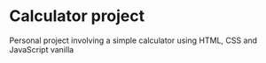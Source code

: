 # Calculator project
Personal project involving a simple calculator using HTML, CSS and JavaScript vanilla
